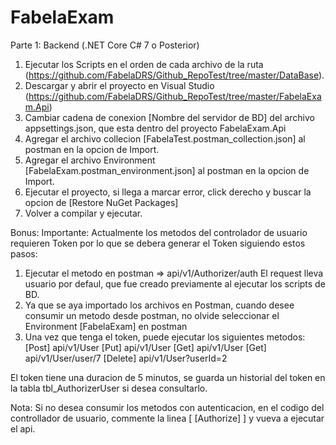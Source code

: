 # FabelaExam


Parte 1: Backend (.NET Core C# 7 o Posterior)

1. Ejecutar los Scripts en el orden de cada archivo de la ruta (https://github.com/FabelaDRS/Github_RepoTest/tree/master/DataBase).
2. Descargar y abrir el proyecto en Visual Studio (https://github.com/FabelaDRS/Github_RepoTest/tree/master/FabelaExam.Api)
3. Cambiar cadena de conexion [Nombre del servidor de BD] del archivo  appsettings.json, que esta dentro del proyecto FabelaExam.Api
4. Agregar el archivo collecion [FabelaTest.postman_collection.json] al postman en la opcion de Import.
5. Agregar el archivo Environment [FabelaExam.postman_environment.json] al postman en la opcion de Import.
6. Ejecutar el proyecto, si llega a marcar error, click derecho y buscar la opcion de [Restore NuGet Packages]
7. Volver a compilar y ejecutar.

Bonus:
Importante: Actualmente los metodos del controlador de usuario requieren Token por lo que se debera generar el Token siguiendo estos pasos:
1. Ejecutar el metodo en postman => api/v1/Authorizer/auth
   El request lleva usuario por defaul, que fue creado previamente al ejecutar los scripts de BD.
2. Ya que se aya importado los archivos en Postman, cuando desee consumir un metodo desde postman, no olvide seleccionar el Environment [FabelaExam] en postman   
3. Una vez que tenga el token, puede ejecutar los siguientes metodos:
   [Post] api/v1/User
   [Put] api/v1/User
   [Get] api/v1/User
   [Get] api/v1/User/user/7
   [Delete] api/v1/User?userId=2
   
El token tiene una duracion de 5 minutos, se guarda un historial del token  en la tabla tbl_AuthorizerUser si desea consultarlo.
 
Nota: Si no desea consumir los  metodos con autenticacion, en el codigo del controllador de usuario, commente la linea [ [Authorize] ] y 
vueva a ejecutar el api.
 